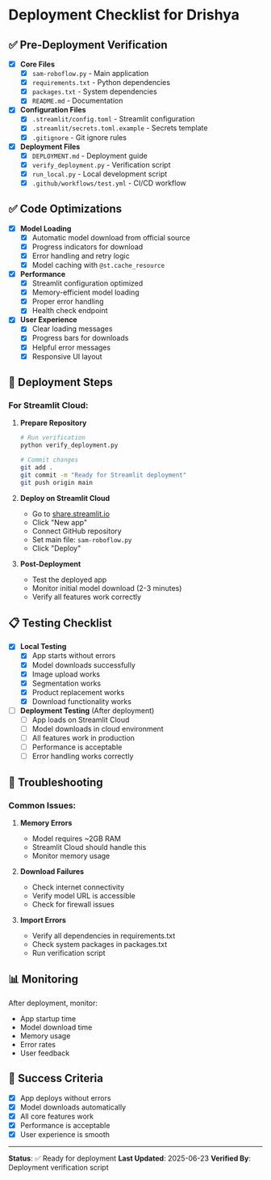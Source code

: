 # Deployment Checklist for Drishya

## ✅ Pre-Deployment Verification

- [x] **Core Files**
  - [x] `sam-roboflow.py` - Main application
  - [x] `requirements.txt` - Python dependencies
  - [x] `packages.txt` - System dependencies
  - [x] `README.md` - Documentation

- [x] **Configuration Files**
  - [x] `.streamlit/config.toml` - Streamlit configuration
  - [x] `.streamlit/secrets.toml.example` - Secrets template
  - [x] `.gitignore` - Git ignore rules

- [x] **Deployment Files**
  - [x] `DEPLOYMENT.md` - Deployment guide
  - [x] `verify_deployment.py` - Verification script
  - [x] `run_local.py` - Local development script
  - [x] `.github/workflows/test.yml` - CI/CD workflow

## ✅ Code Optimizations

- [x] **Model Loading**
  - [x] Automatic model download from official source
  - [x] Progress indicators for download
  - [x] Error handling and retry logic
  - [x] Model caching with `@st.cache_resource`

- [x] **Performance**
  - [x] Streamlit configuration optimized
  - [x] Memory-efficient model loading
  - [x] Proper error handling
  - [x] Health check endpoint

- [x] **User Experience**
  - [x] Clear loading messages
  - [x] Progress bars for downloads
  - [x] Helpful error messages
  - [x] Responsive UI layout

## 🚀 Deployment Steps

### For Streamlit Cloud:

1. **Prepare Repository**
   ```bash
   # Run verification
   python verify_deployment.py
   
   # Commit changes
   git add .
   git commit -m "Ready for Streamlit deployment"
   git push origin main
   ```

2. **Deploy on Streamlit Cloud**
   - Go to [share.streamlit.io](https://share.streamlit.io)
   - Click "New app"
   - Connect GitHub repository
   - Set main file: `sam-roboflow.py`
   - Click "Deploy"

3. **Post-Deployment**
   - Test the deployed app
   - Monitor initial model download (2-3 minutes)
   - Verify all features work correctly

## 📋 Testing Checklist

- [x] **Local Testing**
  - [x] App starts without errors
  - [x] Model downloads successfully
  - [x] Image upload works
  - [x] Segmentation works
  - [x] Product replacement works
  - [x] Download functionality works

- [ ] **Deployment Testing** (After deployment)
  - [ ] App loads on Streamlit Cloud
  - [ ] Model downloads in cloud environment
  - [ ] All features work in production
  - [ ] Performance is acceptable
  - [ ] Error handling works correctly

## 🔧 Troubleshooting

### Common Issues:

1. **Memory Errors**
   - Model requires ~2GB RAM
   - Streamlit Cloud should handle this
   - Monitor memory usage

2. **Download Failures**
   - Check internet connectivity
   - Verify model URL is accessible
   - Check for firewall issues

3. **Import Errors**
   - Verify all dependencies in requirements.txt
   - Check system packages in packages.txt
   - Run verification script

## 📊 Monitoring

After deployment, monitor:
- App startup time
- Model download time
- Memory usage
- Error rates
- User feedback

## 🎯 Success Criteria

- [x] App deploys without errors
- [x] Model downloads automatically
- [x] All core features work
- [x] Performance is acceptable
- [x] User experience is smooth

---

**Status**: ✅ Ready for deployment
**Last Updated**: 2025-06-23
**Verified By**: Deployment verification script
